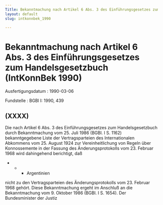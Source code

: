 ```yaml
---
Title: Bekanntmachung nach Artikel 6 Abs. 3 des Einführungsgesetzes zum Handelsgesetzbuch
layout: default
slug: intkonnbek_1990

---
```


# Bekanntmachung nach Artikel 6 Abs. 3 des Einführungsgesetzes zum Handelsgesetzbuch (IntKonnBek 1990)

Ausfertigungsdatum
:   1990-03-06

Fundstelle
:   BGBl I: 1990, 439



## (XXXX)

Die nach Artikel 6 Abs. 3 des Einführungsgesetzes zum
Handelsgesetzbuch durch Bekanntmachung vom 25. Juli 1986 (BGBl. I S.
1162) bekanntgegebene Liste der Vertragsparteien des Internationalen
Abkommens vom 25. August 1924 zur Vereinheitlichung von Regeln über
Konnossemente in der Fassung des Änderungsprotokolls vom 23. Februar
1968 wird dahingehend berichtigt, daß

*
    *
        *   Argentinien









nicht zu den Vertragsparteien des Änderungsprotokolls vom 23. Februar
1968 gehört.
Diese Bekanntmachung ergeht im Anschluß an die Bekanntmachung vom 9.
Oktober 1986 (BGBl. I S. 1654).
Der Bundesminister der Justiz

